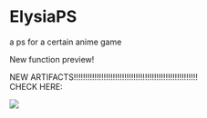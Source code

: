 # ElysiaPS
a ps for a certain anime game


New function preview!

NEW ARTIFACTS!!!!!!!!!!!!!!!!!!!!!!!!!!!!!!!!!!!!!!!!!!!!!!!!!!!!!!  
CHECK HERE:

<a href = "https://www.youtube.com/watch?v=nwYX9yXSWHk"><img src="https://img.icons8.com/color/48/000000/youtube-play.png"/></a>
